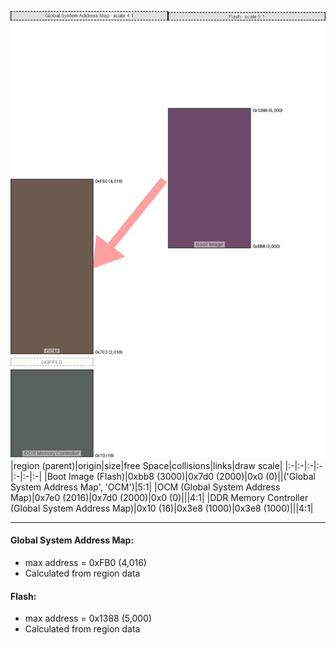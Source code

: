 ![memory map diagram](A7_maxaddress_lower_than_memregions_diagram.png)
|region (parent)|origin|size|free Space|collisions|links|draw scale|
|:-|:-|:-|:-|:-|:-|:-|
|<span style='color:(64, 13, 57)'>Boot Image (Flash)</span>|0xbb8 (3000)|0x7d0 (2000)|0x0 (0)||('Global System Address Map', 'OCM')|5:1|
|<span style='color:(61, 36, 20)'>OCM (Global System Address Map)</span>|0x7e0 (2016)|0x7d0 (2000)|0x0 (0)|||4:1|
|<span style='color:(35, 47, 38)'>DDR Memory Controller (Global System Address Map)</span>|0x10 (16)|0x3e8 (1000)|0x3e8 (1000)|||4:1|

---
#### Global System Address Map:
- max address = 0xFB0 (4,016)
- Calculated from region data
#### Flash:
- max address = 0x1388 (5,000)
- Calculated from region data